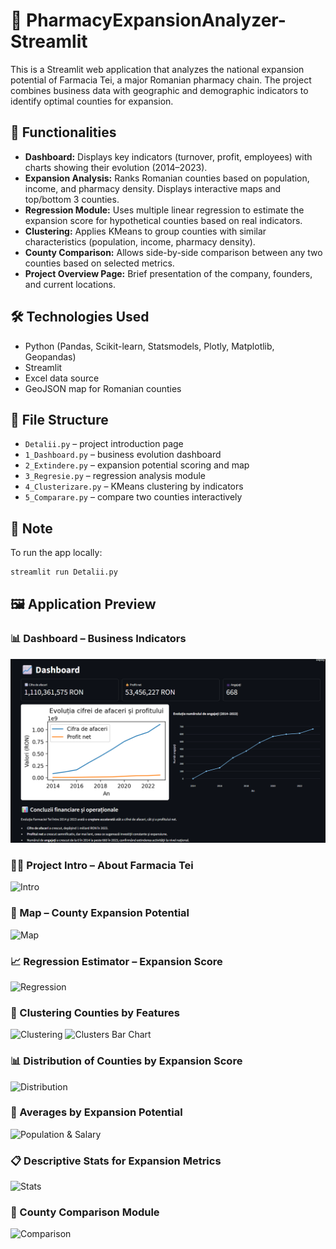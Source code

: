 # 🧪 PharmacyExpansionAnalyzer-Streamlit

This is a Streamlit web application that analyzes the national expansion potential of Farmacia Tei, a major Romanian pharmacy chain. The project combines business data with geographic and demographic indicators to identify optimal counties for expansion.

## 🚀 Functionalities

- **Dashboard:** Displays key indicators (turnover, profit, employees) with charts showing their evolution (2014–2023).
- **Expansion Analysis:** Ranks Romanian counties based on population, income, and pharmacy density. Displays interactive maps and top/bottom 3 counties.
- **Regression Module:** Uses multiple linear regression to estimate the expansion score for hypothetical counties based on real indicators.
- **Clustering:** Applies KMeans to group counties with similar characteristics (population, income, pharmacy density).
- **County Comparison:** Allows side-by-side comparison between any two counties based on selected metrics.
- **Project Overview Page:** Brief presentation of the company, founders, and current locations.

## 🛠 Technologies Used

- Python (Pandas, Scikit-learn, Statsmodels, Plotly, Matplotlib, Geopandas)
- Streamlit
- Excel data source
- GeoJSON map for Romanian counties

## 📂 File Structure

- `Detalii.py` – project introduction page
- `1_Dashboard.py` – business evolution dashboard
- `2_Extindere.py` – expansion potential scoring and map
- `3_Regresie.py` – regression analysis module
- `4_Clusterizare.py` – KMeans clustering by indicators
- `5_Comparare.py` – compare two counties interactively

## 📌 Note

To run the app locally:
```bash
streamlit run Detalii.py
```

## 🖼️ Application Preview

### 📊 Dashboard – Business Indicators
![Dashboard](images/dashboard.png)

### 🧑‍⚕️ Project Intro – About Farmacia Tei
![Intro](images/intro_farmacia_tei.png)

### 📍 Map – County Expansion Potential
![Map](images/expansion_map.png)

### 📈 Regression Estimator – Expansion Score
![Regression](images/regression.png)

### 🔬 Clustering Counties by Features
![Clustering](images/clustering.png)
![Clusters Bar Chart](images/clusters_bar_chart.png)

### 📊 Distribution of Counties by Expansion Score
![Distribution](images/distribution_score.png)

### 🧮 Averages by Expansion Potential
![Population & Salary](images/medii_salariu_pop.png)

### 📋 Descriptive Stats for Expansion Metrics
![Stats](images/descriptive_stats.png)

### 🔄 County Comparison Module
![Comparison](images/county_comparison.png)

